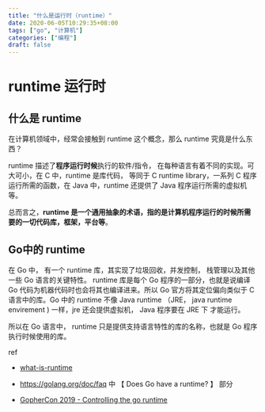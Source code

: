 ```yaml
---
title: "什么是运行时（runtime）"
date: 2020-06-05T10:29:35+08:00
tags: ["go", "计算机"]
categories: ["编程"]
draft: false
---
```


# runtime 运行时

## 什么是 runtime

在计算机领域中，经常会接触到 runtime 这个概念，那么 runtime  究竟是什么东西？

runtime 描述了**程序运行时候**执行的软件/指令， 在每种语言有着不同的实现。可大可小，在 C 中，runtime 是库代码， 等同于 C runtime library，一系列 C 程序运行所需的函数，在 Java 中，runtime 还提供了 Java 程序运行所需的虚拟机等。

总而言之，**runtime 是一个通用抽象的术语，指的是计算机程序运行的时候所需要的一切代码库，框架，平台等**。



## Go中的 runtime

在 Go 中，  有一个 runtime 库，其实现了垃圾回收，并发控制， 栈管理以及其他一些 Go 语言的关键特性。 runtime 库是每个 Go 程序的一部分，也就是说编译 Go 代码为机器代码时也会将其也编译进来。所以 Go 官方将其定位偏向类似于 C 语言中的库。Go 中的 runtime 不像 Java runtime （JRE， java runtime envirement ) 一样，jre 还会提供虚拟机， Java 程序要在 JRE 下 才能运行。

所以在 Go 语言中， runtime 只是提供支持语言特性的库的名称，也就是 Go 程序执行时候使用的库。



ref 

- [what-is-runtime](https://stackoverflow.com/questions/3900549/what-is-runtime)

- https://golang.org/doc/faq 中 【 Does Go have a runtime? 】 部分

- [GopherCon 2019 - Controlling the go runtime](https://about.sourcegraph.com/go/gophercon-2019-controlling-the-go-runtime)

    